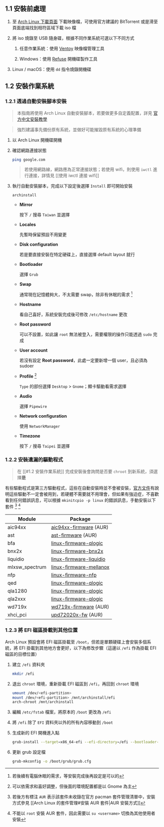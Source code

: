 ## 1.1 安裝前處理

1. 至 [Arch Linux 下載頁面](https://archlinux.org/download/) 下載映像檔，可使用官方建議的 BitTorrent 或是滑至頁面底端找到相符區域下載 iso 檔

2. 將 iso 燒錄至 USB 隨身碟，根據不同作業系統可選以下不同方式
   
   1. 任意作業系統：使用 [Ventoy](https://www.ventoy.net/en/download.html) 映像檔管理工具
   
   2. Windows：使用 [Refuse](https://rufus.ie/zh_TW/) 開機碟製作工具

3. Linux / macOS：使用 `dd` 指令燒錄開機碟

## 1.2 安裝作業系統

### 1.2.1 透過自動安裝腳本安裝

> 本指南將使用 Arch Linux 自動安裝腳本，若要做更多自定義配置，詳見 [官方中文安裝教學](https://wiki.archlinux.org/title/Installation_guide_(%E6%AD%A3%E9%AB%94%E4%B8%AD%E6%96%87))

> 強烈建議事先備份原有系統，並做好可能摧毀原有系統的心理準備

1. 以 Arch Linux 開機碟開機

2. 確認網路連接狀態
   
   ```bash
   ping google.com
   ```
   
   > 若使用網路線，網路應為正常連接狀態；若使用 wifi，則使用 `iwctl` 進行連接，詳情見 [[使用 iwctl 連接 wifi]]

3. 執行自動安裝腳本，完成以下設定後選擇 `Install` 即可開始安裝
   
   ```bash
   archinstall
   ```
   
   - **Mirror**
     
     按下 `/` 搜尋 `Taiwan` 並選擇
   
   - **Locales**
     
     先暫時保留預設不用變更
   
   - **Disk configuration**
     
     若是要直接安裝在特定硬碟上，直接選擇 default layout 就行
   
   - **Bootloader**
     
     選擇 `Grub`
   
   - **Swap**
     
     通常現在記憶體夠大，不太需要 swap，除非有休眠的需求 [^1] 
   
     [^1]: 若後續有電腦休眠的需求，等安裝完成後再設定是可以的
   
   - **Hostname**
     
     看自己喜好，系統安裝完成後可修改 `/etc/hostname` 更改
   
   - **Root password**
     
     可以不設置，如此讓 `root` 無法被登入，需要權限的操作只能透過 `sudo` 完成
   
   - **User account**
     
     若沒有設定 **Root password**，此處一定要新增一個 user，且必須為 sudoer
   
   - **Profile** [^2] 
     
     `Type` 的部份選擇 `Desktop` > `Gnome`；顯卡驅動看需求選擇
     
     [^2]: 可以依需求和喜好調整，但後面的環境配置都是以 Gnome 為主
   
   - **Audio**
     
     選擇 `Pipewire`
   
   - **Network configuration**
     
     使用 `NetworkManager`
   
   - **Timezone**
     
     按下 `/` 搜尋 `Taipei` 並選擇

### 1.2.2 安裝遺漏的驅動程式

> 在 [[#1.2 安裝作業系統]] 完成安裝後會詢問是否要 `chroot` 到新系統，須選擇**是**

有些驅動程式是第三方驅動程式，這些在自動安裝時並不會被安裝，[官方文件](https://wiki.archlinux.org/title/Mkinitcpio#Possibly_missing_firmware_for_module_XXXX)有說明這些驅動不一定會被用到，若硬體不需要就不用理會，但如果有強迫症，不喜歡看到任何錯誤訊息，可以根據 `mkinitcpio -p linux` 的錯誤訊息，手動安裝以下套件 [^3] [^4] 

| Module         | Package                                                                                 |
| -------------- | --------------------------------------------------------------------------------------- |
| aic94xx        | [aic94xx-firmware](https://aur.archlinux.org/packages/aic94xx-firmware/) (AUR)          |
| ast            | [ast-firmware](https://aur.archlinux.org/packages/ast-firmware/) (AUR)                  |
| bfa            | [linux-firmware-qlogic](https://archlinux.org/packages/?name=linux-firmware-qlogic)     |
| bnx2x          | [linux-firmware-bnx2x](https://archlinux.org/packages/?name=linux-firmware-bnx2x)       |
| liquidio       | [linux-firmware-liquidio](https://archlinux.org/packages/?name=linux-firmware-liquidio) |
| mlxsw_spectrum | [linux-firmware-mellanox](https://archlinux.org/packages/?name=linux-firmware-mellanox) |
| nfp            | [linux-firmware-nfp](https://archlinux.org/packages/?name=linux-firmware-nfp)           |
| qed            | [linux-firmware-qlogic](https://archlinux.org/packages/?name=linux-firmware-qlogic)     |
| qla1280        | [linux-firmware-qlogic](https://archlinux.org/packages/?name=linux-firmware-qlogic)     |
| qla2xxx        | [linux-firmware-qlogic](https://archlinux.org/packages/?name=linux-firmware-qlogic)     |
| wd719x         | [wd719x-firmware](https://aur.archlinux.org/packages/wd719x-firmware/) (AUR)            |
| xhci_pci       | [upd72020x-fw](https://aur.archlinux.org/packages/upd72020x-fw/) (AUR)                  |

[^3]: 若後方有標注 `AUR` 表示該套件未收錄在官方 pacman 套件管理清單中，安裝方式參見 [[Arch Linux 的套件管理#安裝 AUR 套件|AUR 安裝方式]]

[^4]: 不能以 `root` 安裝 AUR 套件，因此需要以 `su <username>` 切換為其他使用者安裝

### 1.2.3 將 EFI 磁區掛載到其他位置

Arch Linux 預設會將 EFI 磁區掛載至 `/boot`，但若是單顆硬碟上會安裝多個系統，將 EFI 掛載到其他地方會更好，以下為修改步驟（這邊以 `/efi` 作為掛載 EFI 磁區的目標位置）

1. 建立 `/efi` 資料夾
   
   ```bash
   mkdir /efi
   ```

2. 退出 `chroot` 環境，重新掛載 EFI 磁區到 `/efi`，再回到 `chroot` 環境
   
   ```bash
   umount /dev/<efi-partition>
   mount /dev/<efi-partition> /mnt/archinstall/efi
   arch-chroot /mnt/archinstall
   ```

3. 編輯 `/etc/fstab` 檔案，將原本的 `/boot` 更改為 `/efi`

4. 將 `/efi` 除了 `EFI` 資料夾以外的所有內容移動到 `/boot`

5. 生成新的 EFI 開機進入點
   
   ```bash
   grub-install --target=x86_64-efi --efi-directory=/efi --bootloader-id=GRUB
   ```

6. 更新 grub 設定檔
   
   ```bash
   grub-mkconfig -o /boot/grub/grub.cfg
   ```